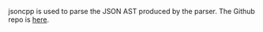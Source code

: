 jsoncpp is used to parse the JSON AST produced by the parser. The Github repo is [here](https://github.com/open-source-parsers/jsoncpp).
